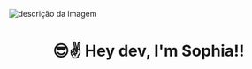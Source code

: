 ![descrição da imagem](https://i.postimg.cc/L6pFMVkL/f9eb66beb978917f7512c4b4e75a94de.jpg)
 <h1 align="center"> 😎✌️ Hey dev, I'm Sophia!!</h1>

<!--
**SophiaMDS/SophiaMDS** is a ✨ _special_ ✨ repository because its `README.md` (this file) appears on your GitHub profile.

Here are some ideas to get you started:

- 🔭 I’m currently working on ...
- 🌱 I’m currently learning ...
- 👯 I’m looking to collaborate on ...
- 🤔 I’m looking for help with ...
- 💬 Ask me about ...
- 📫 How to reach me: ...
- 😄 Pronouns: ...
- ⚡ Fun fact: ...
-->
